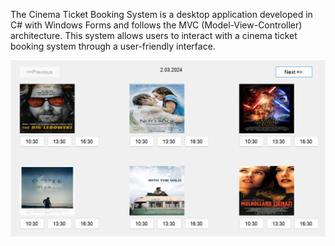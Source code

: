 The Cinema Ticket Booking System is a desktop application developed in C# with Windows Forms and follows the MVC (Model-View-Controller) architecture.
This system allows users to interact with a cinema ticket booking system through a user-friendly interface.

![Text](ticketAutomation/Pictures/ticketAutomation.png)
